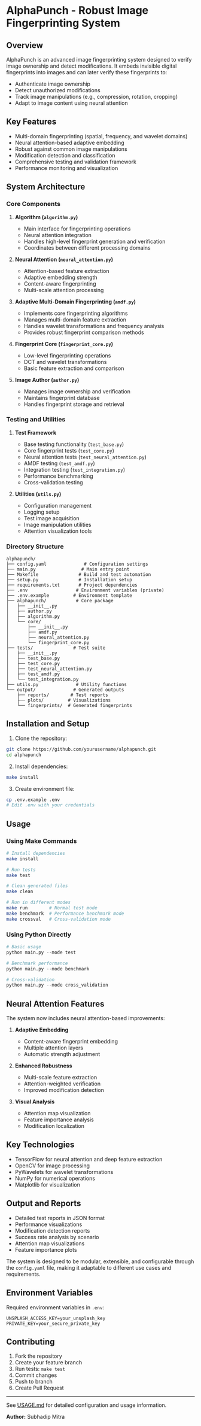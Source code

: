# AlphaPunch - Robust Image Fingerprinting System

## Overview
AlphaPunch is an advanced image fingerprinting system designed to verify image ownership and detect modifications. It embeds invisible digital fingerprints into images and can later verify these fingerprints to:
- Authenticate image ownership
- Detect unauthorized modifications
- Track image manipulations (e.g., compression, rotation, cropping)
- Adapt to image content using neural attention

## Key Features
- Multi-domain fingerprinting (spatial, frequency, and wavelet domains)
- Neural attention-based adaptive embedding
- Robust against common image manipulations
- Modification detection and classification
- Comprehensive testing and validation framework
- Performance monitoring and visualization

## System Architecture

### Core Components

1. **Algorithm (`algorithm.py`)**
   - Main interface for fingerprinting operations
   - Neural attention integration
   - Handles high-level fingerprint generation and verification
   - Coordinates between different processing domains

2. **Neural Attention (`neural_attention.py`)**
   - Attention-based feature extraction
   - Adaptive embedding strength
   - Content-aware fingerprinting
   - Multi-scale attention processing

3. **Adaptive Multi-Domain Fingerprinting (`amdf.py`)**
   - Implements core fingerprinting algorithms
   - Manages multi-domain feature extraction
   - Handles wavelet transformations and frequency analysis
   - Provides robust fingerprint comparison methods

4. **Fingerprint Core (`fingerprint_core.py`)**
   - Low-level fingerprinting operations
   - DCT and wavelet transformations
   - Basic feature extraction and comparison

5. **Image Author (`author.py`)**
   - Manages image ownership and verification
   - Maintains fingerprint database
   - Handles fingerprint storage and retrieval

### Testing and Utilities

1. **Test Framework**
   - Base testing functionality (`test_base.py`)
   - Core fingerprint tests (`test_core.py`)
   - Neural attention tests (`test_neural_attention.py`)
   - AMDF testing (`test_amdf.py`)
   - Integration testing (`test_integration.py`)
   - Performance benchmarking
   - Cross-validation testing

2. **Utilities (`utils.py`)**
   - Configuration management
   - Logging setup
   - Test image acquisition
   - Image manipulation utilities
   - Attention visualization tools

### Directory Structure
```
alphapunch/
├── config.yaml              # Configuration settings
├── main.py                 # Main entry point
├── Makefile               # Build and test automation
├── setup.py               # Installation setup
├── requirements.txt       # Project dependencies
├── .env                  # Environment variables (private)
├── .env.example         # Environment template
├── alphapunch/           # Core package
│   ├── __init__.py
│   ├── author.py
│   ├── algorithm.py
│   └── core/
│       ├── __init__.py
│       ├── amdf.py
│       ├── neural_attention.py
│       └── fingerprint_core.py
├── tests/               # Test suite
│   ├── __init__.py
│   ├── test_base.py
│   ├── test_core.py
│   ├── test_neural_attention.py
│   ├── test_amdf.py
│   └── test_integration.py
├── utils.py              # Utility functions
└── output/              # Generated outputs
    ├── reports/        # Test reports
    ├── plots/         # Visualizations
    └── fingerprints/  # Generated fingerprints
```

## Installation and Setup

1. Clone the repository:
```bash
git clone https://github.com/yourusername/alphapunch.git
cd alphapunch
```

2. Install dependencies:
```bash
make install
```

3. Create environment file:
```bash
cp .env.example .env
# Edit .env with your credentials
```

## Usage

### Using Make Commands

```bash
# Install dependencies
make install

# Run tests
make test

# Clean generated files
make clean

# Run in different modes
make run        # Normal test mode
make benchmark  # Performance benchmark mode
make crossval   # Cross-validation mode
```

### Using Python Directly

```python
# Basic usage
python main.py --mode test

# Benchmark performance
python main.py --mode benchmark

# Cross-validation
python main.py --mode cross_validation
```

## Neural Attention Features

The system now includes neural attention-based improvements:

1. **Adaptive Embedding**
   - Content-aware fingerprint embedding
   - Multiple attention layers
   - Automatic strength adjustment

2. **Enhanced Robustness**
   - Multi-scale feature extraction
   - Attention-weighted verification
   - Improved modification detection

3. **Visual Analysis**
   - Attention map visualization
   - Feature importance analysis
   - Modification localization

## Key Technologies
- TensorFlow for neural attention and deep feature extraction
- OpenCV for image processing
- PyWavelets for wavelet transformations
- NumPy for numerical operations
- Matplotlib for visualization

## Output and Reports
- Detailed test reports in JSON format
- Performance visualizations
- Modification detection reports
- Success rate analysis by scenario
- Attention map visualizations
- Feature importance plots

The system is designed to be modular, extensible, and configurable through the `config.yaml` file, making it adaptable to different use cases and requirements.

## Environment Variables
Required environment variables in `.env`:
```
UNSPLASH_ACCESS_KEY=your_unsplash_key
PRIVATE_KEY=your_secure_private_key
```

## Contributing
1. Fork the repository
2. Create your feature branch
3. Run tests: `make test`
4. Commit changes
5. Push to branch
6. Create Pull Request

----

See [USAGE.md](./USAGE.md) for detailed configuration and usage information.

**Author:** Subhadip Mitra